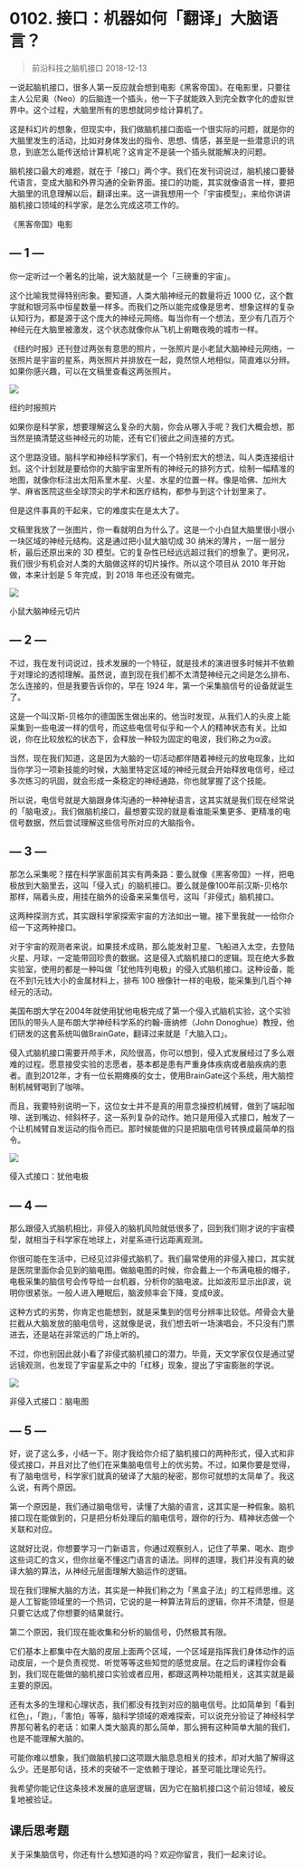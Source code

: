 # 0102. 接口：机器如何「翻译」大脑语言？
> 前沿科技之脑机接口
2018-12-13

一说起脑机接口，很多人第一反应就会想到电影《黑客帝国》。在电影里，只要往主人公尼奥（Neo）的后脑连一个插头，他一下子就能跌入到完全数字化的虚拟世界中。这个过程，大脑里所有的思想就同步给计算机了。

这是科幻片的想象，但现实中，我们做脑机接口面临一个很实际的问题，就是你的大脑里发生的活动，比如对身体发出的指令、思想、情感，甚至是一些潜意识的讯息，到底怎么能传送给计算机呢？这肯定不是装一个插头就能解决的问题。

脑机接口最大的难题，就在于「接口」两个字。我们在发刊词说过，脑机接口要替代语言，变成大脑和外界沟通的全新界面。接口的功能，其实就像语言一样，要把大脑里的讯息理解以后，翻译出来。这一讲我想用一个「宇宙模型」，来给你讲讲脑机接口领域的科学家，是怎么完成这项工作的。

《黑客帝国》电影

## — 1 —

你一定听过一个著名的比喻，说大脑就是一个「三磅重的宇宙」。

这个比喻我觉得特别形象。要知道，人类大脑神经元的数量将近 1000 亿，这个数字就和银河系中恒星数量一样多。而我们之所以能完成像是思考、想象这样的复杂认知行为，都是源于这个庞大的神经元网络。每当你有一个想法，至少有几百万个神经元在大脑里被激发，这个状态就像你从飞机上俯瞰夜晚的城市一样。

《纽约时报》还刊登过两张有意思的照片，一张照片是小老鼠大脑神经元网络，一张照片是宇宙的星系，两张照片并排放在一起，竟然惊人地相似，简直难以分辨。如果你感兴趣，可以在文稿里查看这两张照片。

![](https://raw.githubusercontent.com/dalong0514/selfstudy/master/图片链接/生命科学/2019039.jpg)

纽约时报照片

如果你是科学家，想要理解这么复杂的大脑，你会从哪入手呢？我们大概会想，那当然是搞清楚这些神经元的功能，还有它们彼此之间连接的方式。

这个思路没错。脑科学和神经科学家们，有一个特别宏大的想法，叫人类连接组计划。这个计划就是要给你的大脑宇宙里所有的神经元的排列方式，绘制一幅精准的地图，就像你标注出太阳系里木星、火星、水星的位置一样。像是哈佛、加州大学、麻省医院这些全球顶尖的学术和医疗结构，都参与到这个计划里来了。

但是这件事真的干起来，它的难度实在是太大了。

文稿里我放了一张图片，你一看就明白为什么了。这是一个小白鼠大脑里很小很小一块区域的神经元结构。这是通过把小鼠大脑切成 30 纳米的薄片，一层一层分析，最后还原出来的 3D 模型。它的复杂性已经远远超过我们的想象了。更何况，我们很少有机会对人类的大脑做这样的切片操作。所以这个项目从 2010 年开始做，本来计划是 5 年完成，到 2018 年也还没有做完。

![](https://raw.githubusercontent.com/dalong0514/selfstudy/master/图片链接/生命科学/2019040.jpg)

小鼠大脑神经元切片

## — 2 —

不过，我在发刊词说过，技术发展的一个特征，就是技术的演进很多时候并不依赖于对理论的透彻理解。虽然说，直到现在我们都不太清楚神经元之间是怎么排布、怎么连接的，但是我要告诉你的，早在 1924 年，第一个采集脑信号的设备就诞生了。

这是一个叫汉斯-贝格尔的德国医生做出来的。他当时发现，从我们人的头皮上能采集到一些电波一样的信号，而这些电信号似乎和一个人的精神状态有关。比如说，你在比较放松的状态下，会释放一种较为固定的电波，我们称之为α波。

当然，现在我们知道，这是因为大脑的一切活动都伴随着神经元的放电现象，比如当你学习一项新技能的时候，大脑里特定区域的神经元就会开始释放电信号，经过多次练习的巩固，就会形成一条稳定的神经通路，你也就掌握了这个技能。

所以说，电信号就是大脑跟身体沟通的一种神秘语言，这其实就是我们现在经常说的「脑电波」。我们做脑机接口，最想要实现的就是看谁能采集更多、更精准的电信号数据，然后尝试理解这些信号所对应的大脑指令。

## — 3 —

那怎么采集呢？摆在科学家面前其实有两条路：要么就像《黑客帝国》一样，把电极放到大脑里去，这叫「侵入式」的脑机接口。要么就是像100年前汉斯-贝格尔那样，隔着头皮，用挂在脑外的设备来采集信号，这叫「非侵式」脑机接口。

这两种探测方式，其实跟科学家探索宇宙的方法如出一辙。接下里我就一一给你介绍一下这两种接口。

对于宇宙的观测者来说，如果技术成熟，那么能发射卫星、飞船进入太空，去登陆火星、月球，一定能带回珍贵的数据。这是侵入式脑机接口的逻辑。现在绝大多数实验室，使用的都是一种叫做「犹他阵列电极」的侵入式脑机接口。这种设备，能在不到1元钱大小的金属材料上，排布 100 根像针一样的电极，能采集到几百个神经元的活动。

美国布朗大学在2004年就使用犹他电极完成了第一个侵入式脑机实验，这个实验团队的带头人是布朗大学神经科学系的约翰-唐纳修（John Donoghue）教授，他们研发的这套系统叫做BrainGate，翻译过来就是「大脑入口」。

侵入式脑机接口需要开颅手术，风险很高，你可以想到，侵入式发展经过了多么艰难的过程。愿意接受实验的志愿者，基本都是患有严重身体疾病或者脑疾病的患者。直到2012年，才有一位长期瘫痪的女士，使用BrainGate这个系统，用大脑控制机械臂喝到了咖啡。

而且，我要特别说明一下，这位女士并不是真的用意念操控机械臂，做到了端起咖啡、送到嘴边、倾斜杯子，这一系列复杂的动作。她只是用侵入式接口，触发了一个让机械臂自发运动的指令而已。那时候能做的只是把脑电信号转换成最简单的指令。

![](https://raw.githubusercontent.com/dalong0514/selfstudy/master/图片链接/生命科学/2019041.jpg)

侵入式接口：犹他电极

## — 4 —

那么跟侵入式脑机相比，非侵入的脑机风险就低很多了，回到我们刚才说的宇宙模型，就相当于科学家在地球上，对星系进行远距离观测。

你很可能在生活中，已经见过非侵式脑机了。我们最常使用的非侵入接口，其实就是医院里面你会见到的脑电图。做脑电图的时候，你会戴上一个布满电极的帽子，电极采集的脑信号会传导给一台机器，分析你的脑电波。比如波形显示出β波，说明你很紧张。一般人进入睡眠后，脑波频率会下降，变成θ波。

这种方式的劣势，你肯定也能想到，就是采集到的信号分辨率比较低。颅骨会大量拦截从大脑发放的脑电信号，这就像是说，我们想去听一场演唱会，不只没有门票进去，还是站在非常远的广场上听的。

不过，你也别因此就小看了非侵式脑机接口的潜力。毕竟，天文学家仅仅是通过望远镜观测，也发现了宇宙星系之中的「红移」现象，提出了宇宙膨胀的学说。

![](https://raw.githubusercontent.com/dalong0514/selfstudy/master/图片链接/生命科学/2019042.jpg)

非侵入式接口：脑电图

## — 5 —

好，说了这么多，小结一下。刚才我给你介绍了脑机接口的两种形式，侵入式和非侵式接口，并且对比了他们在采集脑电信号上的优劣势。不过，如果你要是觉得，有了脑电信号，科学家们就真的破译了大脑的秘密，那你可就想的太简单了。我这么说，有两个原因。

第一个原因是，我们通过脑电信号，读懂了大脑的语言，这其实是一种假象。脑机接口现在能做到的，只是把分析处理后的脑电信号，跟你的行为、精神状态做一个关联和对应。

这就好比说，你想要学习一门新语言，你通过观察别人，记住了苹果、喝水、跑步这些词汇的含义，但你丝毫不懂这门语言的语法。同样的道理，我们并没有真的破译大脑的算法，从神经元层面理解大脑运作的逻辑。

现在我们理解大脑的方法，其实是一种我们称之为「黑盒子法」的工程师思维。这是人工智能领域里的一个热词，它说的是一种算法背后的逻辑，你并不清楚，但是只要它达成了你想要的结果就行。

第二个原因，我们现在能收集和分析的脑信号，仍然极其有限。

它们基本上都集中在大脑的皮层上面两个区域，一个区域是指挥我们身体动作的运动皮层，一个是负责视觉、听觉等等这些知觉的感觉皮层。在之后的课程你会看到，我们现在能做的脑机接口实验或者应用，都跟这两种功能相关，这其实就是最主要的原因。

还有太多的生理和心理状态，我们都没有找到对应的脑电信号。比如简单到「看到红色」，「跑」，「害怕」等等，脑科学领域的艰难探索，可以说充分验证了神经科学界那句著名的老话：如果人类大脑真的那么简单，那么拥有这种简单大脑的我们，也是不能理解大脑的。

可能你难以想象，我们做脑机接口这项跟大脑息息相关的技术，却对大脑了解得这么少。还是那句话，技术的突破不一定依赖于理论，甚至可能比理论先行。

我希望你能记住这条技术发展的底层逻辑，因为它在脑机接口这个前沿领域，被反复地被验证。

## 课后思考题
关于采集脑信号，你还有什么想知道的吗？欢迎你留言，我们一起来讨论。

